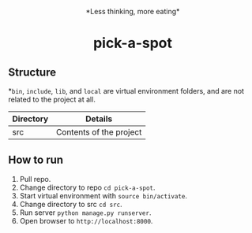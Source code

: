 <p align="center">*Less thinking, more eating*</p>
<h1 align="center">pick-a-spot</h1>

## Structure
\*`bin`, `include`, `lib`, and `local` are virtual environment folders, and are not related to the project at all.

| Directory | Details |
| --------- | ------- |
| src       | Contents of the project |

## How to run
1. Pull repo.
2. Change directory to repo `cd pick-a-spot`.
3. Start virtual environment with `source bin/activate`.
4. Change directory to src `cd src`.
5. Run server `python manage.py runserver`.
6. Open browser to `http://localhost:8000`.